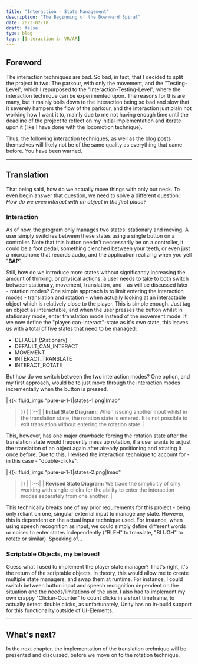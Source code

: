 ```yaml
---
title: "Interaction - State Management"
description: "The Beginning of the Downward Spiral"
date: 2023-02-18
draft: false
type: blog
tags: [Interaction in VR/AR]
---
```


## Foreword
The interaction techniques are bad. So bad, in fact, that I decided to split the project in two: The parkour, with only the movement, and the "Testing-Level", which I repurposed to the "Interaction-Testing-Level", where the interaction technique can be experimented upon. The reasons for this are many, but it mainly boils down to the interaction being so bad and slow that it severely hampers the flow of the parkour, and the interaction just plain not working how I want it to, mainly due to me not having enough time until the deadline of the project to reflect on my initial implementation and iterate upon it (like I have done with the locomotion technique).

Thus, the following interaction techniques, as well as the blog posts themselves will likely not be of the same quality as everything that came before. You have been warned.

---

## Translation
That being said, how do we actually move things with only our neck. To even begin answer that question, we need to solve a different question: *How do we even interact with an object in the first place?*

### Interaction
As of now, the program only manages two states: stationary and moving. A user simply switches between these states using a single button on a controller. Note that this button needn't neccessarily be on a controller, it could be a foot pedal, something clenched between your teeth, or even just a microphone that records audio, and the application realizing when you yell "**BAP**".

Still, how do we introduce more states without significantly increasing the amount of thinking, or physical actions, a user needs to take to both switch between stationary, movement, translation, and - as will be discussed later - rotation modes? One simple approach is to limit entering the interaction modes - translation and rotation - when actually looking at an interactable object which is relatively close to the player. This is simple enough. Just tag an object as interactable, and when the user presses the button whilst in stationary mode, enter translation mode instead of the movement mode. If we now define the "player-can-interact"-state as it's own state, this leaves us with a total of five states that need to be managed:
* DEFAULT (Stationary)
* DEFAULT\_CAN\_INTERACT
* MOVEMENT
* INTERACT\_TRANSLATE
* INTERACT\_ROTATE

But how do we switch between the two interaction modes? One option, and my first approach, would be to just move through the interaction modes incrementally when the button is pressed.

| {{< fluid_imgs
  "pure-u-1-1|states-1.png|lmao"
>}} |
|:--:|
| **Initial State Diagram:** When issuing another input whilst in the translation state, the rotation state is entered. It is not possible to exit translation without entering the rotation state. |

This, however, has one major drawback: forcing the rotation state after the translation state would frequently mess up rotation, if a user wants to adjust the translation of an object again after already positioning and rotating it once before. Due to this, I revised the interaction technique to account for - in this case - "double-clicks".

| {{< fluid_imgs
  "pure-u-1-1|states-2.png|lmao"
>}} |
|:--:|
| **Revised State Diagram:** We trade the simplicitly of only working with single-clicks for the ability to enter the interaction modes separately from one another. |

This technically breaks one of my prior requirements for this project - being only reliant on one, singular external input to manage any state. However, this is dependent on the actual input technique used. For instance, when using speech recognition as input, we could simply define different words or noises to enter states independently ("BLEH" to translate, "BLUGH" to rotate or similar). Speaking of...

### Scriptable Objects, my beloved!
Guess what I used to implement the player state manager? That's right, it's the return of the scriptable objects. In theory, this would allow me to create multiple state managers, and swap them at runtime. For instance, I could switch between button input and speech recognition dependent on the situation and the needs/limitations of the user. I also had to implement my own crappy "Clicker-Counter" to count clicks in a short timeframe, to actually detect double clicks, as unfortunately, Unity has no in-build support for this functionality outside of UI-Elements.

---

## What's next?
In the next chapter, the implementation of the translation technique will be presented and discussed, before we move on to the rotation technique.